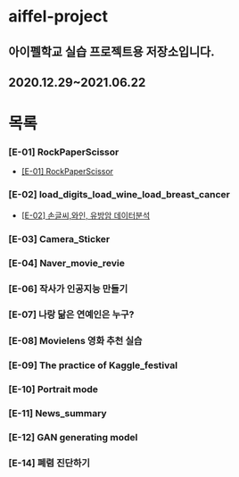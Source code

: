# aiffel-project
## 아이펠학교 실습 프로젝트용 저장소입니다.
## 2020.12.29~2021.06.22
# 목록 
### [E-01] RockPaperScissor
* [[E-01] RockPaperScissor](https://github.com/Acclesia/aiffel-project/blob/master/%5BE-01%5DRockPaperScissor.ipynb)
### [E-02] load_digits_load_wine_load_breast_cancer
* [[E-02] 손글씨,와인, 유방암 데이터분석](https://github.com/Acclesia/aiffel-project/blob/master/%5BE2%5Dload_digits_load_wine_load_breast_cancer.ipynb)

### [E-03] Camera_Sticker
### [E-04] Naver_movie_revie
### [E-06] 작사가 인공지능 만들기
### [E-07] 나랑 닮은 연예인은 누구?
### [E-08] Movielens 영화 추천 실습
### [E-09] The practice of Kaggle_festival
### [E-10] Portrait mode
### [E-11] News_summary
### [E-12] GAN generating model
### 
### [E-14] 폐렴 진단하기
